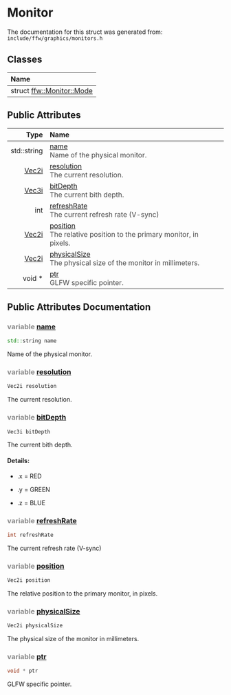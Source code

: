 Monitor
===================================


The documentation for this struct was generated from: `include/ffw/graphics/monitors.h`



## Classes

| Name |
|:-----|
| struct [ffw::Monitor::Mode](ffw_Monitor_Mode.html) |


## Public Attributes

| Type | Name |
| -------: | :------- |
|  std::string | [name](#70c38a08)<div style="opacity:0.8;">Name of the physical monitor. </div> |
|  [Vec2i](ffw.html#e4e07ebe) | [resolution](#a85ce62d)<div style="opacity:0.8;">The current resolution. </div> |
|  [Vec3i](ffw.html#1bc00754) | [bitDepth](#ecc395e0)<div style="opacity:0.8;">The current bith depth. </div> |
|  int | [refreshRate](#97dd1377)<div style="opacity:0.8;">The current refresh rate (V-sync) </div> |
|  [Vec2i](ffw.html#e4e07ebe) | [position](#c23aa251)<div style="opacity:0.8;">The relative position to the primary monitor, in pixels. </div> |
|  [Vec2i](ffw.html#e4e07ebe) | [physicalSize](#26e041a5)<div style="opacity:0.8;">The physical size of the monitor in millimeters. </div> |
|  void * | [ptr](#171f39ca)<div style="opacity:0.8;">GLFW specific pointer. </div> |


## Public Attributes Documentation

### <span style="opacity:0.5;">variable</span> <a id="70c38a08" href="#70c38a08">name</a>

```cpp
std::string name
```

Name of the physical monitor. 

### <span style="opacity:0.5;">variable</span> <a id="a85ce62d" href="#a85ce62d">resolution</a>

```cpp
Vec2i resolution
```

The current resolution. 

### <span style="opacity:0.5;">variable</span> <a id="ecc395e0" href="#ecc395e0">bitDepth</a>

```cpp
Vec3i bitDepth
```

The current bith depth. 

#### Details:

* .x = RED

* .y = GREEN

* .z = BLUE 



### <span style="opacity:0.5;">variable</span> <a id="97dd1377" href="#97dd1377">refreshRate</a>

```cpp
int refreshRate
```

The current refresh rate (V-sync) 

### <span style="opacity:0.5;">variable</span> <a id="c23aa251" href="#c23aa251">position</a>

```cpp
Vec2i position
```

The relative position to the primary monitor, in pixels. 

### <span style="opacity:0.5;">variable</span> <a id="26e041a5" href="#26e041a5">physicalSize</a>

```cpp
Vec2i physicalSize
```

The physical size of the monitor in millimeters. 

### <span style="opacity:0.5;">variable</span> <a id="171f39ca" href="#171f39ca">ptr</a>

```cpp
void * ptr
```

GLFW specific pointer. 



